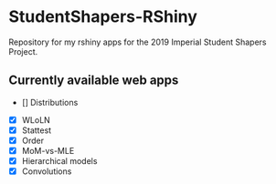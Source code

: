 # StudentShapers-RShiny
Repository for my rshiny apps for the 2019 Imperial Student Shapers Project.

## Currently available web apps

 - [] Distributions
 - [x] WLoLN
 - [x] Stattest
 - [x] Order
 - [x] MoM-vs-MLE
 - [x] Hierarchical models
 - [x] Convolutions
